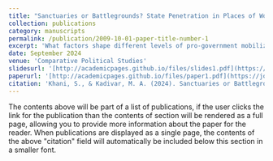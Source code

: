```yaml
---
title: "Sanctuaries or Battlegrounds? State Penetration in Places of Worship, University Campuses, and State Bureaucracy for Pro-Government Mobilization: Evidence from Iran (2015–2019)"
collection: publications
category: manuscripts
permalink: /publication/2009-10-01-paper-title-number-1
excerpt: 'What factors shape different levels of pro-government mobilization in authoritarian regimes? The existing literature has considered the threat of anti-regime protests as the primary driver of pro-government mobilization. While we confirm this finding in the literature, we argue that the regime’s organizational infrastructure significantly contributes to pro-regime mobilization. We identify places of worship, university campuses, and state bureaucracy as three main sites where states could extend their organizations for pro-government mobilization. Previous scholarship has considered universities and places of worship as free spaces for oppositional activities, but we argue that states might try to penetrate these sectors to extend their organizational reach. The statistical analyses of our original data on pro-government mobilization in Iran from 2015 to 2019 at the district level (n = 429) provide robust support for this argument.'
date: September 2024
venue: 'Comparative Political Studies'
slidesurl: '[http://academicpages.github.io/files/slides1.pdf](https://journals.sagepub.com/doi/10.1177/00104140231194914)'
paperurl: '[http://academicpages.github.io/files/paper1.pdf](https://journals.sagepub.com/doi/10.1177/00104140231194914)'
citation: 'Khani, S., & Kadivar, M. A. (2024). Sanctuaries or Battlegrounds? State Penetration in Places of Worship, University Campuses, and State Bureaucracy for Pro-Government Mobilization: Evidence from Iran (2015–2019). Comparative Political Studies, 57(10), 1668-1702. https://doi.org/10.1177/00104140231194914.'
---
```


The contents above will be part of a list of publications, if the user clicks the link for the publication than the contents of section will be rendered as a full page, allowing you to provide more information about the paper for the reader. When publications are displayed as a single page, the contents of the above "citation" field will automatically be included below this section in a smaller font.
